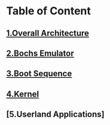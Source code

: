 # Table of Content
## [1.Overall Architecture](Overall_Architecture.md)
## [2.Bochs Emulator](Bochs_Emulator.md)
## [3.Boot Sequence](Boot_Sequence.md)
## [4.Kernel](Kernel.md)
## [5.Userland Applications]